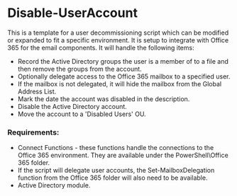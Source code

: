 # Disable-UserAccount

This is a template for a user decommissioning script which can be modified or expanded to fit a specific environment.  It is setup to integrate with Office 365 for the email components.  It will handle the following items:

* Record the Active Directory groups the user is a member of to a file and then remove the groups from the account.
* Optionally delegate access to the Office 365 mailbox to a specified user.
* If the mailbox is not delegated, it will hide the mailbox from the Global Address List.
* Mark the date the account was disabled in the description.
* Disable the Active Directory account.
* Move the account to a 'Disabled Users' OU.

### Requirements: 
* Connect Functions - these functions handle the connections to the Office 365 environment.  They are available under the PowerShell\Office 365 folder.
* If the script will delegate user accounts, the Set-MailboxDelegation function from the Office 365 folder will also need to be available.
* Active Directory module.
